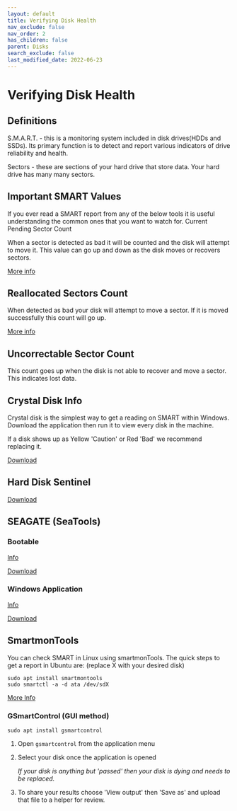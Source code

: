 ```yaml
---
layout: default
title: Verifying Disk Health
nav_exclude: false
nav_order: 2
has_children: false
parent: Disks
search_exclude: false
last_modified_date: 2022-06-23
---
```


# Verifying Disk Health
## Definitions

S.M.A.R.T. - this is a monitoring system included in disk drives(HDDs and SSDs). Its primary function is to detect and report various indicators of drive reliability and health.

Sectors - these are sections of your hard drive that store data. Your hard drive has many many sectors.

## Important SMART Values

If you ever read a SMART report from any of the below tools it is useful understanding the common ones that you want to watch for.
Current Pending Sector Count

When a sector is detected as bad it will be counted and the disk will attempt to move it. This value can go up and down as the disk moves or recovers sectors.

[More info](https://harddrivegeek.com/current-pending-sector-count/)

## Reallocated Sectors Count

When detected as bad your disk will attempt to move a sector. If it is moved successfully this count will go up.

[More info](https://harddrivegeek.com/reallocated-sector-count/)

## Uncorrectable Sector Count

This count goes up when the disk is not able to recover and move a sector. This indicates lost data.

## Crystal Disk Info

Crystal disk is the simplest way to get a reading on SMART within Windows. Download the application then run it to view every disk in the machine.

If a disk shows up as Yellow 'Caution' or Red 'Bad' we recommend replacing it.

[Download](https://osdn.net/frs/redir.php?m=acc&f=crystaldiskinfo%2F74490%2FCrystalDiskInfo8_10_0.zip)

## Hard Disk Sentinel

[Download](https://www.hdsentinel.com/download.php)

## SEAGATE (SeaTools)

### Bootable
[Info](https://www.seagate.com/manuals/software/seatools-bootable/introduction/)

[Download](https://www.seagate.com/files/old-support-files/seatools/USBbootSetup-SeaToolsBootable.zip)

### Windows Application

[Info](https://www.seagate.com/files/www-content/support-content/downloads/seatools/_shared/downloads/pdf/SeaTools-for-windows-en-us.pdf)

[Download](https://www.seagate.com/files/old-support-files/seatools/USBbootSetup-SeaToolsBootable.zip)

## SmartmonTools

You can check SMART in Linux using smartmonTools. The quick steps to get a report in Ubuntu are: (replace X with your desired disk)

```
sudo apt install smartmontools
sudo smartctl -a -d ata /dev/sdX
```

[More Info](https://help.ubuntu.com/community/Smartmontools)

### GSmartControl (GUI method)

```
sudo apt install gsmartcontrol
```

1. Open `gsmartcontrol` from the application menu
2. Select your disk once the application is opened

    *If your disk is anything but 'passed' then your disk is dying and needs to be replaced.*

3. To share your results choose 'View output' then 'Save as' and upload that file to a helper for review.

